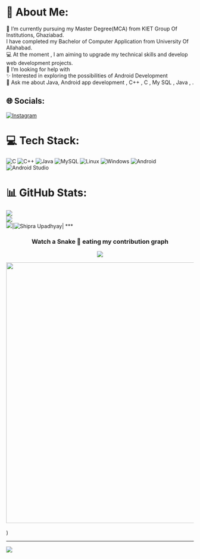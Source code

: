 # 💫 About Me:
🔭 I’m currently  pursuing my Master Degree(MCA) from KIET Group Of Institutions, Ghaziabad.<br> I have completed my Bachelor of Computer Application from University Of Allahabad.<br>💻 At the moment , I am aiming to upgrade my technical skills and develop web development projects.<br>🤝 I’m looking for help with<br>✨ Interested in exploring the possibilities of Android Development<br>💬 Ask me about Java, Android app development , C++ , C , My SQL , Java , .<br>


## 🌐 Socials:
[![Instagram](https://img.shields.io/badge/Instagram-%23E4405F.svg?logo=Instagram&logoColor=white)](https://instagram.com/_07_shipra) 

# 💻 Tech Stack:
![C](https://img.shields.io/badge/c-%2300599C.svg?style=flat-square&logo=c&logoColor=white) ![C++](https://img.shields.io/badge/c++-%2300599C.svg?style=flat-square&logo=c%2B%2B&logoColor=white) ![Java](https://img.shields.io/badge/java-%23ED8B00.svg?style=flat-square&logo=java&logoColor=white) ![MySQL](https://img.shields.io/badge/mysql-%2300f.svg?style=flat-square&logo=mysql&logoColor=white) ![Linux](https://img.shields.io/badge/Linux-03203C?style=for-the-badge&logo=Linux&logoColor=white) ![Windows](https://img.shields.io/badge/windows-3944F7?style=for-the-badge&logo=windows&logoColor=white) ![Android](https://img.shields.io/badge/Android-1FAA59?style=for-the-badge&logo=Android&logoColor=black) ![Android Studio](https://img.shields.io/badge/Androidstudio-00BC404C3AE3?style=for-the-badge&logo=Androidstudio&logoColor=black) 
# 📊 GitHub Stats:
![](https://github-readme-stats.vercel.app/api?username=Shipra53&theme=radical&hide_border=false&include_all_commits=false&count_private=false)<br/>
![](https://github-readme-streak-stats.herokuapp.com/?user=Shipra53&theme=radical&hide_border=false)<br/>
![](https://github-readme-stats.vercel.app/api/top-langs/?username=Shipra53&theme=radical&hide_border=false&include_all_commits=false&count_private=false&layout=compact)|![Shipra Upadhyay](http://github-profile-summary-cards.vercel.app/api/cards/profile-details?username=Shipra53&theme=gruvbox)| *** <!-- Contribution Graph--> <h3 align="center"> Watch a Snake 🐍 eating my contribution graph </h3> <p align="center"> <img src="https://github.com/aShipra53/Shipra53/blob/output/github-contribution-grid-snake.svg"> </p> <div align="center"> <img src="https://github-readme-activity-graph.cyclic.app/graph?username=Shipra53&bg_color=e59ac2&color=403b3f&line=d04ec7&point=8d256c&area=true&hide_border=true)](https://github.com/adilsiddiqui70786/github-readme-activity-graph" width="700px" /></div> <br/>)

---
[![](https://visitcount.itsvg.in/api?id=Shipra53&icon=4&color=5)](https://visitcount.itsvg.in)

<!-- Proudly created with GPRM ( https://gprm.itsvg.in ) -->
